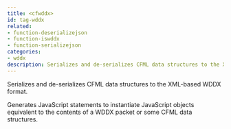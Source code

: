 ```yaml
---
title: <cfwddx>
id: tag-wddx
related:
- function-deserializejson
- function-iswddx
- function-serializejson
categories:
- wddx
description: Serializes and de-serializes CFML data structures to the XML-based WDDX format.
---
```


Serializes and de-serializes CFML data structures to the XML-based WDDX format.

Generates JavaScript statements to instantiate JavaScript objects equivalent to the contents of a WDDX packet or some CFML data structures.
